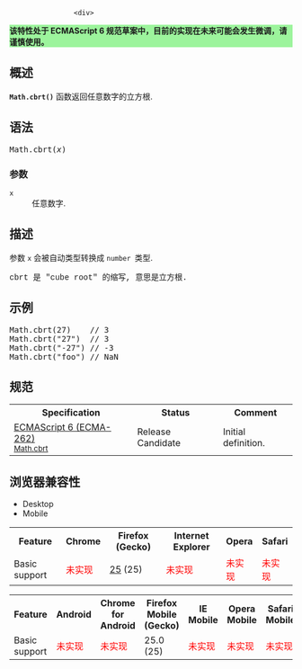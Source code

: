 
                
                  
                    <div>
 <section class="Quick_links" id="Quick_Links"><!-- --></section> <div class="overheadIndicator" style="background: #9CF49C;"> 
    <p><strong>&#x8BE5;&#x7279;&#x6027;&#x5904;&#x4E8E; ECMAScript 6 &#x89C4;&#x8303;&#x8349;&#x6848;&#x4E2D;&#xFF0C;&#x76EE;&#x524D;&#x7684;&#x5B9E;&#x73B0;&#x5728;&#x672A;&#x6765;&#x53EF;&#x80FD;&#x4F1A;&#x53D1;&#x751F;&#x5FAE;&#x8C03;&#xFF0C;&#x8BF7;&#x8C28;&#x614E;&#x4F7F;&#x7528;&#x3002;</strong></p> 
</div></div>
<h2 id="Summary" name="Summary">&#x6982;&#x8FF0;</h2>
<p><code><strong>Math.cbrt()</strong></code>&#xA0;&#x51FD;&#x6570;&#x8FD4;&#x56DE;&#x4EFB;&#x610F;&#x6570;&#x5B57;&#x7684;&#x7ACB;&#x65B9;&#x6839;.</p>
<h2 id="Syntax" name="Syntax">&#x8BED;&#x6CD5;</h2>
<pre class="syntaxbox">Math.cbrt(<em>x</em>)</pre>
<h3 id="Parameters" name="Parameters">&#x53C2;&#x6570;</h3>
<dl>
 <dt>
  <code>x</code></dt>
 <dd>
  &#x4EFB;&#x610F;&#x6570;&#x5B57;.</dd>
</dl>
<h2 id="Description" name="Description">&#x63CF;&#x8FF0;</h2>
<p>&#x53C2;&#x6570; <code>x</code>&#xA0;&#x4F1A;&#x88AB;&#x81EA;&#x52A8;&#x7C7B;&#x578B;&#x8F6C;&#x6362;&#x6210;&#xA0;<code>number&#xA0;</code>&#x7C7B;&#x578B;.</p>
<p><span style="font-family: &apos;Courier New&apos;, &apos;Andale Mono&apos;, monospace; font-weight: inherit; line-height: normal;">cbrt &#x662F; &quot;cube root&quot; &#x7684;&#x7F29;&#x5199;, &#x610F;&#x601D;&#x662F;&#x7ACB;&#x65B9;&#x6839;.</span></p>
<h2 id="Examples" name="Examples">&#x793A;&#x4F8B;</h2>
<pre class="brush: js" id="Example:_Using_Math.atan">Math.cbrt(27)    // 3
Math.cbrt(&quot;27&quot;)  // 3
Math.cbrt(&quot;-27&quot;) // -3
Math.cbrt(&quot;foo&quot;) // NaN
</pre>
<h2 id=".E8.A7.84.E8.8C.83">&#x89C4;&#x8303;</h2>
<table class="standard-table">
 <tbody>
  <tr>
   <th scope="col">Specification</th>
   <th scope="col">Status</th>
   <th scope="col">Comment</th>
  </tr>
  <tr>
   <td><a class="external" href="http://people.mozilla.org/~jorendorff/es6-draft.html#sec-math.cbrt" hreflang="en" lang="en">ECMAScript 6 (ECMA-262)<br><small lang="zh-CN">Math.cbrt</small></a></td>
   <td><span class="spec-RC">Release Candidate</span></td>
   <td>Initial definition.</td>
  </tr>
 </tbody>
</table>
<h2 id=".E6.B5.8F.E8.A7.88.E5.99.A8.E5.85.BC.E5.AE.B9.E6.80.A7">&#x6D4F;&#x89C8;&#x5668;&#x517C;&#x5BB9;&#x6027;</h2>
<p></p><div class="htab"> 
    <a id="AutoCompatibilityTable" name="AutoCompatibilityTable"></a> 
    <ul> 
        <li class="selected"><a>Desktop</a></li> 
        <li><a>Mobile</a></li> 
    </ul> 
</div><p></p>
<div id="compat-desktop">
 <table class="compat-table">
  <tbody>
   <tr>
    <th>Feature</th>
    <th>Chrome</th>
    <th>Firefox (Gecko)</th>
    <th>Internet Explorer</th>
    <th>Opera</th>
    <th>Safari</th>
   </tr>
   <tr>
    <td>Basic support</td>
    <td><span style="color: #f00;">&#x672A;&#x5B9E;&#x73B0;</span></td>
    <td><a href="/en-US/Firefox/Releases/25" title="Released on 2013-10-29.">25</a> (25)</td>
    <td><span style="color: #f00;">&#x672A;&#x5B9E;&#x73B0;</span></td>
    <td><span style="color: #f00;">&#x672A;&#x5B9E;&#x73B0;</span></td>
    <td><span style="color: #f00;">&#x672A;&#x5B9E;&#x73B0;</span></td>
   </tr>
  </tbody>
 </table>
</div>
<div id="compat-mobile">
 <table class="compat-table">
  <tbody>
   <tr>
    <th>Feature</th>
    <th>Android</th>
    <th>Chrome for Android</th>
    <th>Firefox Mobile (Gecko)</th>
    <th>IE Mobile</th>
    <th>Opera Mobile</th>
    <th>Safari Mobile</th>
   </tr>
   <tr>
    <td>Basic support</td>
    <td><span style="color: #f00;">&#x672A;&#x5B9E;&#x73B0;</span></td>
    <td><span style="color: #f00;">&#x672A;&#x5B9E;&#x73B0;</span></td>
    <td>25.0 (25)</td>
    <td><span style="color: #f00;">&#x672A;&#x5B9E;&#x73B0;</span></td>
    <td><span style="color: #f00;">&#x672A;&#x5B9E;&#x73B0;</span></td>
    <td><span style="color: #f00;">&#x672A;&#x5B9E;&#x73B0;</span></td>
   </tr>
  </tbody>
 </table>
</div>
<p>&#xA0;</p>
                  
                
              